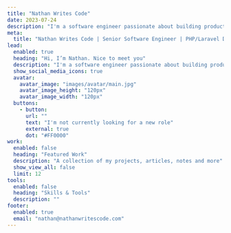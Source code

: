 ```yaml
---
title: "Nathan Writes Code"
date: 2023-07-24
description: "I'm a software engineer passionate about building products that can make a difference. I'm currently working as a Senior Software Engineer at Auctus Digital, where I get to put my skills to work in crafting awesome and innovative solutions."
meta:
  title: "Nathan Writes Code | Senior Software Engineer | PHP/Laravel Developer"
lead:
  enabled: true
  heading: "Hi, I’m Nathan. Nice to meet you"
  description: "I'm a software engineer passionate about building products that can make a difference. I'm currently working as a Senior Software Engineer at <a href='https://auctusdigital.co.uk' target='_blank'>Auctus Digital</a>, where I get to put my skills to work in crafting awesome and innovative solutions."
  show_social_media_icons: true
  avatar:
    avatar_image: "images/avatar/main.jpg"
    avatar_image_height: "120px"
    avatar_image_width: "120px"
  buttons:
    - button:
      url: ""
      text: "I'm not currently looking for a new role"
      external: true
      dot: "#FF0000"
work:
  enabled: false
  heading: "Featured Work"
  description: "A collection of my projects, articles, notes and more"
  show_view_all: false
  limit: 12
tools:
  enabled: false
  heading: "Skills & Tools"
  description: ""
footer:
  enabled: true
  email: "nathan@nathanwritescode.com"
---
```

